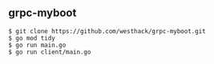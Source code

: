 ## grpc-myboot

```
$ git clone https://github.com/westhack/grpc-myboot.git
$ go mod tidy
$ go run main.go
$ go run client/main.go
```

[gogrpc]: https://github.com/grpc/grpc-go
